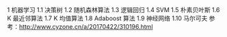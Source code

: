 1	机器学习 
1.1	决策树 
1.2	随机森林算法 
1.3	逻辑回归 
1.4	SVM 
1.5	朴素贝叶斯 
1.6	K 最近邻算法 
1.7	K 均值算法 
1.8	Adaboost 算法 
1.9	神经网络 
1.10	马尔可夫 
参考：http://www.cyzone.cn/a/20170422/310196.html 
